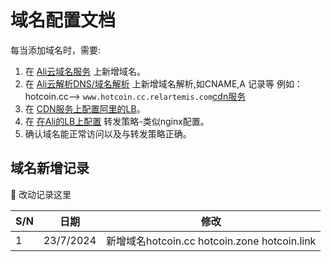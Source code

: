 # 域名配置文档

每当添加域名时，需要:

1) 在 [Ali云域名服务](https://dc.console.aliyun.com/next/index#/domain/list/all-domain) 上新增域名。
2) 在 [Ali云解析DNS/域名解析](https://dns.console.aliyun.com/#/dns/domainList) 上新增域名解析,如CNAME,A 记录等
例如：hotcoin.cc--> `www.hotcoin.cc.relartemis.com`[cdn服务](https://console.cdnetworks.com/cas/login?service=https://console.cdnetworks.com/cdn/auth/ticket)
3) 在 [CDN服务上配置阿里的LB](https://console.cdnetworks.com/cas/login?service=https://console.cdnetworks.com/cdn/auth/ticket)。
1) 在 [在Ali的LB上配置](https://slb.console.aliyun.com/slb/ap-southeast-1/slbs) 转发策略-类似nginx配置。
4) 确认域名能正常访问以及与转发策略正确。




## 域名新增记录

📝 改动记录这里

| S/N | 日期            | 修改                             |
|-----|-----------------|-------------------------------------| 
| 1   | 23/7/2024     | 新增域名hotcoin.cc  hotcoin.zone  hotcoin.link           
